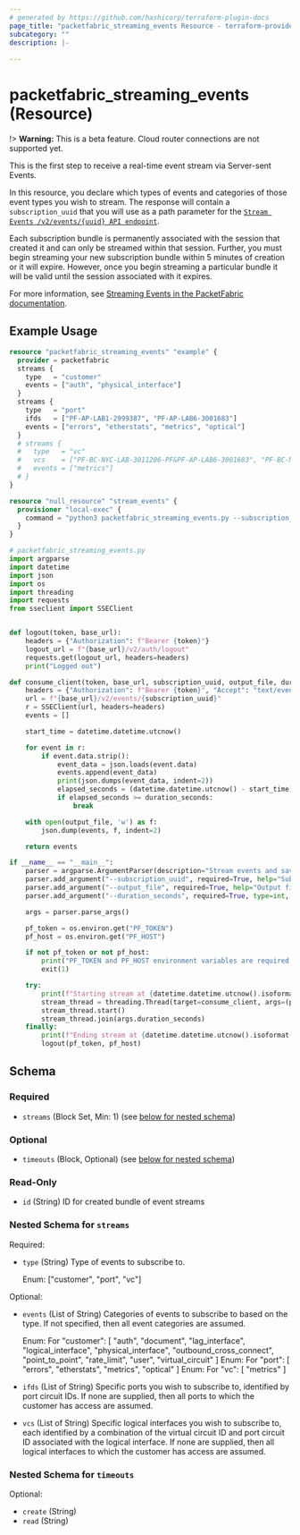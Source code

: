 ```yaml
---
# generated by https://github.com/hashicorp/terraform-plugin-docs
page_title: "packetfabric_streaming_events Resource - terraform-provider-packetfabric"
subcategory: ""
description: |-
  
---
```


# packetfabric_streaming_events (Resource)

!> **Warning:** This is a beta feature. Cloud router connections are not supported yet.

This is the first step to receive a real-time event stream via Server-sent Events.

In this resource, you declare which types of events and categories of those event types you wish to stream. 
The response will contain a `subscription_uuid` that you will use as a path parameter for 
the [`Stream Events /v2/events/{uuid} API endpoint`](https://docs.packetfabric.com/api/v2/swagger/#/Streaming%20Events%20-%20Beta/stream_events).

Each subscription bundle is permanently associated with the session that created it and can only be streamed within that session. 
Further, you must begin streaming your new subscription bundle within 5 minutes of creation or it will expire. 
However, once you begin streaming a particular bundle it will be valid until the session associated with it expires.

For more information, see [Streaming Events in the PacketFabric documentation](https://docs.packetfabric.com/ts/stream/).

## Example Usage

```terraform
resource "packetfabric_streaming_events" "example" {
  provider = packetfabric
  streams {
    type   = "customer"
    events = ["auth", "physical_interface"]
  }
  streams {
    type   = "port"
    ifds   = ["PF-AP-LAB1-2999387", "PF-AP-LAB6-3001683"]
    events = ["errors", "etherstats", "metrics", "optical"]
  }
  # streams {
  #   type   = "vc"
  #   vcs    = ["PF-BC-NYC-LAB-3011206-PF&PF-AP-LAB6-3001683", "PF-BC-NYC-LAB-3011206-PF&PF-AP-LAB1-2999387"]
  #   events = ["metrics"]
  # }
}

resource "null_resource" "stream_events" {
  provisioner "local-exec" {
    command = "python3 packetfabric_streaming_events.py --subscription_uuid ${packetfabric_streaming_events.example.id} --duration_seconds 60 --output_file pf_events.json"
  }
}
```

```python
# packetfabric_streaming_events.py
import argparse
import datetime
import json
import os
import threading
import requests
from sseclient import SSEClient


def logout(token, base_url):
    headers = {"Authorization": f"Bearer {token}"}
    logout_url = f"{base_url}/v2/auth/logout"
    requests.get(logout_url, headers=headers)
    print("Logged out")

def consume_client(token, base_url, subscription_uuid, output_file, duration_seconds):
    headers = {"Authorization": f"Bearer {token}", "Accept": "text/event-stream"}
    url = f"{base_url}/v2/events/{subscription_uuid}"
    r = SSEClient(url, headers=headers)
    events = []

    start_time = datetime.datetime.utcnow()

    for event in r:
        if event.data.strip():
            event_data = json.loads(event.data)
            events.append(event_data)
            print(json.dumps(event_data, indent=2))
            elapsed_seconds = (datetime.datetime.utcnow() - start_time).total_seconds()
            if elapsed_seconds >= duration_seconds:
                break

    with open(output_file, 'w') as f:
        json.dump(events, f, indent=2)

    return events

if __name__ == "__main__":
    parser = argparse.ArgumentParser(description="Stream events and save the output")
    parser.add_argument("--subscription_uuid", required=True, help="Subscription UUID")
    parser.add_argument("--output_file", required=True, help="Output file to save the events")
    parser.add_argument("--duration_seconds", required=True, type=int, help="Duration in seconds to stream events")

    args = parser.parse_args()

    pf_token = os.environ.get("PF_TOKEN")
    pf_host = os.environ.get("PF_HOST")

    if not pf_token or not pf_host:
        print("PF_TOKEN and PF_HOST environment variables are required.")
        exit(1)

    try:
        print(f"Starting stream at {datetime.datetime.utcnow().isoformat()}")
        stream_thread = threading.Thread(target=consume_client, args=(pf_token, pf_host, args.subscription_uuid, args.output_file, args.duration_seconds))
        stream_thread.start()
        stream_thread.join(args.duration_seconds)
    finally:
        print(f"Ending stream at {datetime.datetime.utcnow().isoformat()}")
        logout(pf_token, pf_host)
```

<!-- schema generated by tfplugindocs -->
## Schema

### Required

- `streams` (Block Set, Min: 1) (see [below for nested schema](#nestedblock--streams))

### Optional

- `timeouts` (Block, Optional) (see [below for nested schema](#nestedblock--timeouts))

### Read-Only

- `id` (String) ID for created bundle of event streams

<a id="nestedblock--streams"></a>
### Nested Schema for `streams`

Required:

- `type` (String) Type of events to subscribe to.

	Enum: ["customer", "port", "vc"]

Optional:

- `events` (List of String) Categories of events to subscribe to based on the type. If not specified, then all event categories are assumed.

	Enum: For "customer": [ "auth", "document", "lag_interface", "logical_interface", "physical_interface", "outbound_cross_connect", "point_to_point", "rate_limit", "user", "virtual_circuit" ]
	Enum: For "port": [ "errors", "etherstats", "metrics", "optical" ]
	Enum: For "vc": [ "metrics" ]
- `ifds` (List of String) Specific ports you wish to subscribe to, identified by port circuit IDs. If none are supplied, then all ports to which the customer has access are assumed.
- `vcs` (List of String) Specific logical interfaces you wish to subscribe to, each identified by a combination of the virtual circuit ID and port circuit ID associated with the logical interface. If none are supplied, then all logical interfaces to which the customer has access are assumed.


<a id="nestedblock--timeouts"></a>
### Nested Schema for `timeouts`

Optional:

- `create` (String)
- `read` (String)


